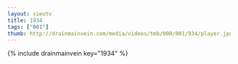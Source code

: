 ```yaml
--- 
layout: sieutv
title: 1934
tags: ["001"]
thumb: http://drainmainvein.com/media/videos/tmb/000/001/934/player.jpg
---
```

{% include drainmainvein key="1934" %} 
